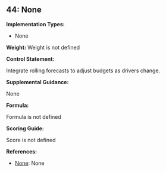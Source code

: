 ## 44: None

**Implementation Types:**
 
- None

**Weight:** Weight is not defined

**Control Statement:**

Integrate rolling forecasts to adjust budgets as drivers change.

**Supplemental Guidance:**

None

**Formula:**

Formula is not defined

**Scoring Guide:**

Score is not defined

**References:**

- [None](None): None
